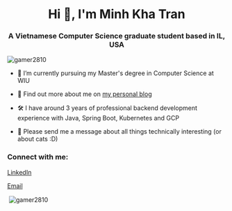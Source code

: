 <h1 align="center">Hi 👋, I'm Minh Kha Tran</h1>
<h3 align="center">A Vietnamese Computer Science graduate student based in IL, USA</h3>

<p align="left"> <img src="https://komarev.com/ghpvc/?username=gamer2810&label=Profile%20views&color=0e75b6&style=flat" alt="gamer2810" /> </p>

- 🌱 I’m currently pursuing my Master's degree in Computer Science at WIU

- 📝 Find out more about me on [my personal blog](https://ark.k3k.dev/about/)

- 🛠️ I have around 3 years of professional backend development experience with Java, Spring Boot, Kubernetes and GCP

- 💬 Please send me a message about all things technically interesting (or about cats :D)

### Connect with me:
[LinkedIn](https://www.linkedin.com/in/kha-3k-tran/)

[Email](mailto:khatranminh98us@gmail.com)


<p>&nbsp;<img align="center" src="https://github-readme-stats.vercel.app/api?username=gamer2810&show_icons=true&locale=en" alt="gamer2810" /></p>
